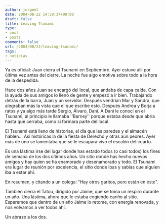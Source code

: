 ```yaml
---
author: jorgeml
date: 2004-08-22 14:59:37+00:00
draft: false
title: Leaving Tsunami
type: 
- post
- posts
comments: false
url: /2004/08/22/leaving-tsunami/
tags:
- noticias
---
```


Ya es oficial: Juan cierra el Tsunami en Septiembre. Ayer estuve allí por última vez antes del cierre. La noche fue algo emotiva sobre todo a la hora de la despedida.

Hace dos años Juan se encargó del local, que andaba de capa caída. Con la ayuda de sus amigos lo llenó de gente y empezó a ir bien. Trabajando detrás de la barra, Juan y un servidor. Después vendrían Mar y Sandra, que alegraban más la vista que el que escribe esto. Después Andrea y Borja a ratos y ya algo más tarde Sergio, Álvaro, Dani. A Dani le conocí en el Tsunami, al principio le llamaba ''Barney'' porque estaba desde que abría hasta que cerraba, como si formara parte del local.

El Tsunami está lleno de historias, el día que las paredes y el almacén hablen... Así históricas la de la fiesta de Derecho y otras aún peores. Ayer más de uno se lamentaba que se le escapara vivo el escalón del cuarto.

Es una lástima irse del lugar donde has estado todos (o casi todos) los fines de semana de los dos últimos años. Un sitio donde has hecho nuevos amigos y hay quien se ha enamorado y desenamorado y todo. El Tsunami era lugar de reunión por excelencia, el sitio donde ibas y sabías que alguien iba a estar ahí.

En resumen, y citando a un colega: "Hay otros garitos, pero están en éste".

También cierra el Tatou, dirigido por Jaime, que se toma un respiro durante un año. Una lástima, ahora que le estaba cogiendo cariño al sitio. Esperemos que dentro de un año Jaime lo retome, con energía renovada, y nos volvamos a ver todos ahí.

Un abrazo a los dos.
